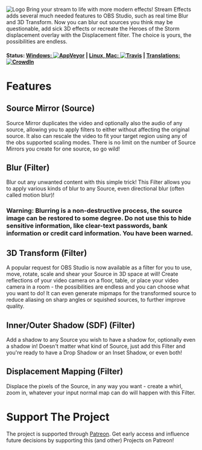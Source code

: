 ![Logo](https://cdn.xaymar.com/obs-stream-effects/logo.svg)
Bring your stream to life with more modern effects! Stream Effects adds several much needed features to OBS Studio, such as real time Blur and 3D Transform. Now you can blur out sources you think may be questionable, add sick 3D effects or recreate the Heroes of the Storm displacement overlay with the Displacement filter. The choice is yours, the possibilities are endless.

#### Status: [Windows: ![AppVeyor](https://ci.appveyor.com/api/projects/status/github/Xaymar/obs-stream-effects?branch=master&svg=true)](https://ci.appveyor.com/project/Xaymar/obs-stream-effects) |  [Linux, Mac: ![Travis](https://api.travis-ci.org/Xaymar/obs-stream-effects.svg?branch=master)](https://travis-ci.org/Xaymar/obs-stream-effects) | [Translations: ![CrowdIn](https://d322cqt584bo4o.cloudfront.net/obs-stream-effects/localized.svg)](https://crowdin.com/project/obs-stream-effects)

# Features
## Source Mirror (Source)
Source Mirror duplicates the video and optionally also the audio of any source, allowing you to apply filters to either without affecting the original source. It also can rescale the video to fit your target region using any of the obs supported scaling modes. There is no limit on the number of Source Mirrors you create for one source, so go wild!

## Blur (Filter)
Blur out any unwanted content with this simple trick! This Filter allows you to apply various kinds of blur to any Source, even directional blur (often called motion blur)!

### Warning: Blurring is a non-destructive process, the source image can be restored to some degree. Do not use this to hide sensitive information, like clear-text passwords, bank information or credit card information. You have been warned.

## 3D Transform (Filter)
A popular request for OBS Studio is now available as a filter for you to use, move, rotate, scale and shear your Source in 3D space at will! Create reflections of your video camera on a floor, table, or place your video camera in a room - the possibilities are endless and you can choose what you want to do! It can even generate mipmaps for the transformed source to reduce aliasing on sharp angles or squished sources, to further improve quality.

## Inner/Outer Shadow (SDF) (Filter)
Add a shadow to any Source you wish to have a shadow for, optionally even a shadow in! Doesn't matter what kind of Source, just add this Filter and you're ready to have a Drop Shadow or an Inset Shadow, or even both!

## Displacement Mapping (Filter)
Displace the pixels of the Source, in any way you want - create a whirl, zoom in, whatever your input normal map can do will happen with this Filter.

# Support The Project
The project is supported through [Patreon](https://www.patreon.com/Xaymar). Get early access and influence future decisions by supporting this (and other) Projects on Patreon!




